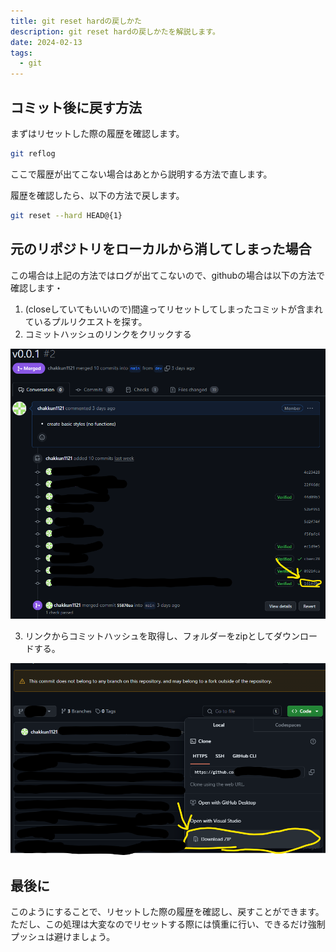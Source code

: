 ```yaml
---
title: git reset hardの戻しかた
description: git reset hardの戻しかたを解説します。
date: 2024-02-13
tags: 
  - git
---
```


## コミット後に戻す方法

まずはリセットした際の履歴を確認します。

```bash
git reflog
```

ここで履歴が出てこない場合はあとから説明する方法で直します。

履歴を確認したら、以下の方法で戻します。

```bash
git reset --hard HEAD@{1}
```

## 元のリポジトリをローカルから消してしまった場合

この場合は上記の方法ではログが出てこないので、githubの場合は以下の方法で確認します・

1. (closeしていてもいいので)間違ってリセットしてしまったコミットが含まれているプルリクエストを探す。
2. コミットハッシュのリンクをクリックする

![githubのコミットハッシュ](./1.png)

3. リンクからコミットハッシュを取得し、フォルダーをzipとしてダウンロードする。

![zipとしてダウンロード](./2.png)

## 最後に

このようにすることで、リセットした際の履歴を確認し、戻すことができます。ただし、この処理は大変なのでリセットする際には慎重に行い、できるだけ強制プッシュは避けましょう。
